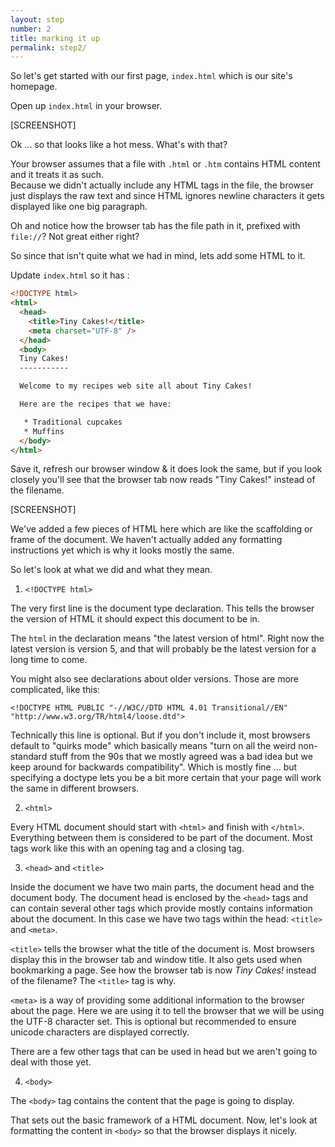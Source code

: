 ```yaml
---
layout: step
number: 2
title: marking it up
permalink: step2/
---
```


So let's get started with our first page, `index.html` which is our site's homepage.

Open up `index.html` in your browser.

[SCREENSHOT]

Ok ... so that looks like a hot mess. What's with that?

Your browser assumes that a file with `.html` or `.htm` contains HTML content and it treats it as such.  
Because we didn't actually include any HTML tags in the file, the browser just displays the raw text and since HTML ignores newline characters it gets displayed like one big paragraph.

Oh and notice how the browser tab has the file path in it, prefixed with `file://`?  Not great either right?

So since that isn't quite what we had in mind, lets add some HTML to it.


Update `index.html` so it has :

```html
<!DOCTYPE html>
<html>
  <head>
    <title>Tiny Cakes!</title>
    <meta charset="UTF-8" />
  </head>
  <body>
  Tiny Cakes!
  -----------

  Welcome to my recipes web site all about Tiny Cakes!

  Here are the recipes that we have:

   * Traditional cupcakes
   * Muffins
  </body>
</html>
```

Save it, refresh our browser window & it does look the same, but if you look closely you'll see that the browser tab now reads "Tiny Cakes!" instead of the filename.

[SCREENSHOT]

We've added a few pieces of HTML here which are like the scaffolding or frame of the document.  We haven't actually added any formatting instructions yet which is why it looks mostly the same.

So let's look at what we did and what they mean.

1. `<!DOCTYPE html>`

The very first line is the document type declaration.  This tells the browser the version of HTML it should expect this document to be in.

The `html` in the declaration means "the latest version of html". Right now the latest version is version 5, and that will probably be the latest version for a long time to come.

You might also see declarations about older versions. Those are more complicated, like this:

```
<!DOCTYPE HTML PUBLIC "-//W3C//DTD HTML 4.01 Transitional//EN" "http://www.w3.org/TR/html4/loose.dtd">
```

Technically this line is optional.  But if you don't include it, most browsers default to "quirks mode" which basically means "turn on all the weird non-standard stuff from the 90s that we mostly agreed was a bad idea but we keep around for backwards compatibility". Which is mostly fine ... but specifying a doctype lets you be a bit more certain that your page will work the same in different browsers.

2. `<html>`

Every HTML document should start with `<html>` and finish with `</html>`.  Everything between them is considered to be part of the document.  Most tags work like this with an opening tag and a closing tag.

3. `<head>` and `<title>`

Inside the document we have two main parts, the document head and the document body.  The document head is enclosed by the `<head>` tags and can contain several other tags which provide mostly contains information about the document.  In this case we have two tags within the head: `<title>` and `<meta>`.

`<title>` tells the browser what the title of the document is.  Most browsers display this in the browser tab and window title. It also gets used when bookmarking a page.  See how the browser tab is now _Tiny Cakes!_ instead of the filename? The `<title>` tag is why.

`<meta>` is a way of providing some additional information to the browser about the page.  Here we are using it to tell the browser that we will be using the UTF-8 character set.  This is optional but recommended to ensure unicode characters are displayed correctly.

There are a few other tags that can be used in head but we aren't going to deal with those yet.

4. `<body>`

The `<body>` tag contains the content that the page is going to display.

That sets out the basic framework of a HTML document. Now, let's look at formatting the content in `<body>` so that the browser displays it nicely.
